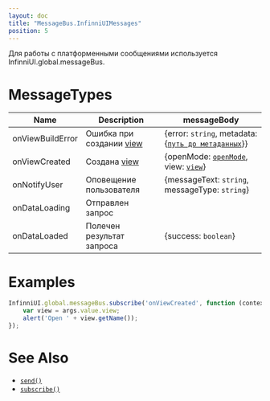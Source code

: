 ```yaml
---
layout: doc
title: "MessageBus.InfinniUIMessages"
position: 5
---
```


Для работы с платформенными сообщениями используется InfinniUI.global.messageBus.


# MessageTypes

|Name|Description|messageBody|
|----|-----------|----|
|onViewBuildError|Ошибка при создании [view](../../Elements/View/)|{error: `string`, metadata: {[`путь до метаданных`](../../Elements/View/LinkView/LinkView.metadata/AutoView/)}}|
|onViewCreated|Создана [view](../../Elements/View/)|{openMode: [`openMode`](../../Elements/View/LinkView/OpenMode/), view: [`view`](../../Elements/View/)}|
|onNotifyUser|Оповещение пользователя|{messageText: `string`, messageType: `string`}|
|onDataLoading|Отправлен запрос| |
|onDataLoaded|Полечен результат запроса|{success: `boolean`}|


# Examples

```js
InfinniUI.global.messageBus.subscribe('onViewCreated', function (context, args) {
	var view = args.value.view;
	alert('Open ' + view.getName());
});
```

# See Also

* [`send()`](../MessageBus.send/)
* [`subscribe()`](../MessageBus.subscribe/)